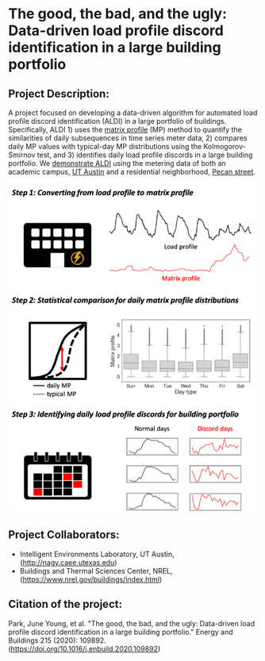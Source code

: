 # The good, the bad, and the ugly: Data-driven load profile discord identification in a large building portfolio

## Project Description:

A project focused on developing a data-driven algorithm for automated load profile discord identification (ALDI) in a large portfolio of buildings. Specifically, ALDI 1) uses the [matrix profile](https://www.cs.ucr.edu/~eamonn/MatrixProfile.html) (MP) method to quantify the similarities of daily subsequences in time series meter data, 2) compares daily MP values with typical-day MP distributions using the Kolmogorov-Smirnov test, and 3) identifies daily load profile discords in a large building portfolio. We [demonstrate ALDI](ALDI_demo.ipynb) using the metering data of both an academic campus, [UT Austin](https://utilities.utexas.edu/) and a residential neighborhood, [Pecan street](https://www.pecanstreet.org/).

<img src="aldi.png" width=500>

## Project Collaborators:
- Intelligent Environments Laboratory, UT Austin, (http://nagy.caee.utexas.edu)
- Buildings and Thermal Sciences Center, NREL, (https://www.nrel.gov/buildings/index.html)

## Citation of the project:
Park, June Young, et al. "The good, the bad, and the ugly: Data-driven load profile discord identification in a large building portfolio." Energy and Buildings 215 (2020): 109892. (https://doi.org/10.1016/j.enbuild.2020.109892)
